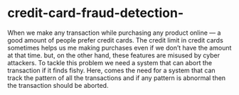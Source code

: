 # credit-card-fraud-detection-
When we make any transaction while purchasing any product online — a good amount of people prefer credit cards. The credit limit in credit cards sometimes helps us me making purchases even if we don’t have the amount at that time. but, on the other hand, these features are misused by cyber attackers.
To tackle this problem we need a system that can abort the transaction if it finds fishy.
Here, comes the need for a system that can track the pattern of all the transactions and if any pattern is abnormal then the transaction should be aborted.
